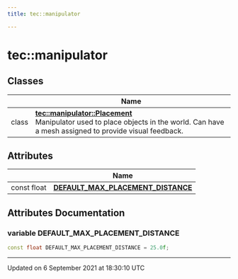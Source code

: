 ```yaml
---
title: tec::manipulator

---
```


# tec::manipulator



## Classes

|                | Name           |
| -------------- | -------------- |
| class | **[tec::manipulator::Placement](/engine/Classes/classtec_1_1manipulator_1_1_placement/)** <br>Manipulator used to place objects in the world. Can have a mesh assigned to provide visual feedback.  |

## Attributes

|                | Name           |
| -------------- | -------------- |
| const float | **[DEFAULT_MAX_PLACEMENT_DISTANCE](/engine/Namespaces/namespacetec_1_1manipulator/#variable-default_max_placement_distance)**  |



## Attributes Documentation

### variable DEFAULT_MAX_PLACEMENT_DISTANCE

```cpp
const float DEFAULT_MAX_PLACEMENT_DISTANCE = 25.0f;
```





-------------------------------

Updated on  6 September 2021 at 18:30:10 UTC